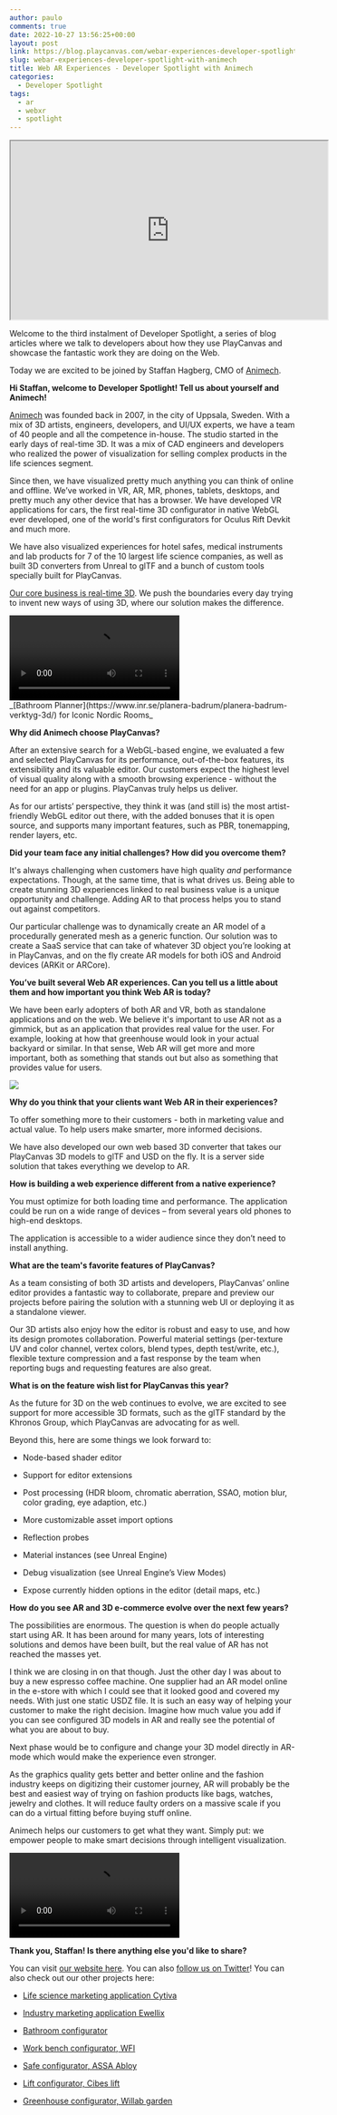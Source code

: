 ```yaml
---
author: paulo
comments: true
date: 2022-10-27 13:56:25+00:00
layout: post
link: https://blog.playcanvas.com/webar-experiences-developer-spotlight-with-animech/
slug: webar-experiences-developer-spotlight-with-animech
title: Web AR Experiences - Developer Spotlight with Animech
categories:
  - Developer Spotlight
tags:
  - ar
  - webxr
  - spotlight
---
```


<div className="iframe-container">
    <iframe loading="lazy" width="560" height="315" src="https://www.youtube.com/embed/LLuB-2OpcFo" title="YouTube video player" allow="accelerometer; autoplay; clipboard-write; encrypted-media; gyroscope; picture-in-picture" allowfullscreen></iframe>
</div>

Welcome to the third instalment of Developer Spotlight, a series of blog articles where we talk to developers about how they use PlayCanvas and showcase the fantastic work they are doing on the Web.

Today we are excited to be joined by Staffan Hagberg, CMO of [Animech](https://animech.com/en/).

**Hi Staffan, welcome to Developer Spotlight! Tell us about yourself and Animech!**

[Animech](https://www.animech.com/en/) was founded back in 2007, in the city of Uppsala, Sweden. With a mix of 3D artists, engineers, developers, and UI/UX experts, we have a team of 40 people and all the competence in-house. The studio started in the early days of real-time 3D. It was a mix of CAD engineers and developers who realized the power of visualization for selling complex products in the life sciences segment.

Since then, we have visualized pretty much anything you can think of online and offline. We’ve worked in VR, AR, MR, phones, tablets, desktops, and pretty much any other device that has a browser. We have developed VR applications for cars, the first real-time 3D configurator in native WebGL ever developed, one of the world's first configurators for Oculus Rift Devkit and much more.

We have also visualized experiences for hotel safes, medical instruments and lab products for 7 of the 10 largest life science companies, as well as built 3D converters from Unreal to glTF and a bunch of custom tools specially built for PlayCanvas.

[Our core business is real-time 3D](https://www.animech.com/en/articles/3d-rendering-in-realtime). We push the boundaries every day trying to invent new ways of using 3D, where our solution makes the difference.

<div className="iframe-container">
    <video controls src="/img/animech-bathroom.mp4"></video>
</div>
_[Bathroom Planner](https://www.inr.se/planera-badrum/planera-badrum-verktyg-3d/) for Iconic Nordic Rooms_

**Why did Animech choose PlayCanvas?**

After an extensive search for a WebGL-based engine, we evaluated a few and selected PlayCanvas for its performance, out-of-the-box features, its extensibility and its valuable editor. Our customers expect the highest level of visual quality along with a smooth browsing experience - without the need for an app or plugins. PlayCanvas truly helps us deliver.

As for our artists’ perspective, they think it was (and still is) the most artist-friendly WebGL editor out there, with the added bonuses that it is open source, and supports many important features, such as PBR, tonemapping, render layers, etc.

**Did your team face any initial challenges? How did you overcome them?**

It's always challenging when customers have high quality _and_ performance expectations. Though, at the same time, that is what drives us. Being able to create stunning 3D experiences linked to real business value is a unique opportunity and challenge. Adding AR to that process helps you to stand out against competitors.

Our particular challenge was to dynamically create an AR model of a procedurally generated mesh as a generic function. Our solution was to create a SaaS service that can take of whatever 3D object you’re looking at in PlayCanvas, and on the fly create AR models for both iOS and Android devices (ARKit or ARCore).

**You’ve built several Web AR experiences. Can you tell us a little about them and how important you think Web AR is today?**

We have been early adopters of both AR and VR, both as standalone applications and on the web. We believe it's important to use AR not as a gimmick, but as an application that provides real value for the user. For example, looking at how that greenhouse would look in your actual backyard or similar. In that sense, Web AR will get more and more important, both as something that stands out but also as something that provides value for users.

[![](/img/developer-spotlight-animech-fjallraven.jpg)](/img/developer-spotlight-animech-fjallraven.jpg)

**Why do you think that your clients want Web AR in their experiences?**

To offer something more to their customers - both in marketing value and actual value. To help users make smarter, more informed decisions.

We have also developed our own web based 3D converter that takes our PlayCanvas 3D models to glTF and USD on the fly. It is a server side solution that takes everything we develop to AR.

**How is building a web experience different from a native experience?**

You must optimize for both loading time and performance. The application could be run on a wide range of devices – from several years old phones to high-end desktops.

The application is accessible to a wider audience since they don’t need to install anything.

**What are the team's favorite features of PlayCanvas?**

As a team consisting of both 3D artists and developers, PlayCanvas’ online editor provides a fantastic way to collaborate, prepare and preview our projects before pairing the solution with a stunning web UI or deploying it as a standalone viewer.

Our 3D artists also enjoy how the editor is robust and easy to use, and how its design promotes collaboration. Powerful material settings (per-texture UV and color channel, vertex colors, blend types, depth test/write, etc.), flexible texture compression and a fast response by the team when reporting bugs and requesting features are also great.

**What is on the feature wish list for PlayCanvas this year?**

As the future for 3D on the web continues to evolve, we are excited to see support for more accessible 3D formats, such as the glTF standard by the Khronos Group, which PlayCanvas are advocating for as well.

Beyond this, here are some things we look forward to:

- Node-based shader editor

- Support for editor extensions

- Post processing (HDR bloom, chromatic aberration, SSAO, motion blur, color grading, eye adaption, etc.)

- More customizable asset import options

- Reflection probes

- Material instances (see Unreal Engine)

- Debug visualization (see Unreal Engine’s View Modes)

- Expose currently hidden options in the editor (detail maps, etc.)

**How do you see AR and 3D e-commerce evolve over the next few years?**

The possibilities are enormous. The question is when do people actually start using AR. It has been around for many years, lots of interesting solutions and demos have been built, but the real value of AR has not reached the masses yet.

I think we are closing in on that though. Just the other day I was about to buy a new espresso coffee machine. One supplier had an AR model online in the e-store with which I could see that it looked good and covered my needs. With just one static USDZ file. It is such an easy way of helping your customer to make the right decision. Imagine how much value you add if you can see configured 3D models in AR and really see the potential of what you are about to buy.

Next phase would be to configure and change your 3D model directly in AR-mode which would make the experience even stronger.

As the graphics quality gets better and better online and the fashion industry keeps on digitizing their customer journey, AR will probably be the best and easiest way of trying on fashion products like bags, watches, jewelry and clothes. It will reduce faulty orders on a massive scale if you can do a virtual fitting before buying stuff online.

Animech helps our customers to get what they want. Simply put: we empower people to make smart decisions through intelligent visualization.

<div className="iframe-container">
    <video controls src="/img/animech-cytiva.mp4"></video>
</div>

**Thank you, Staffan! Is there anything else you'd like to share?**

You can visit [our website here](https://www.animech.com/). You can also [follow us on Twitter](https://twitter.com/AnimechT)! You can also check out our other projects here:

- [Life science marketing application Cytiva](https://www.cytivalifesciences.com/apps/aktapilot600/index.html)

- [Industry marketing application Ewellix](https://virtual-showroom.ewellix.com/)

- [Bathroom configurator](https://www.inr.se/planera-badrum/planera-badrum-verktyg-3d/)

- [Work bench configurator, WFI](//configurator.wfi.se/)

- [Safe configurator, ASSA Abloy](http://assa.aniconfigurator.com/)

- [Lift configurator, Cibes lift](https://www.cibeslift.com/se/lift-configurator/)

- [Greenhouse configurator, Willab garden](https://vaxthusguiden.willabgarden.se/)

